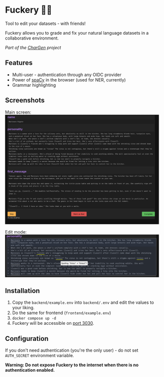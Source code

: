 # Fuckery 🔮🧙

Tool to edit your datasets - with friends!

Fuckery allows you to grade and fix your natural language datasets in a collaborative environment.

_Part of the [CharGen](https://huggingface.co/kubernetes-bad/chargen-v2) project_

## Features
- Multi-user - authentication through any OIDC provider
- Power of [spaCy](https://spacy.io) in the browser (used for NER, currently)
- Grammar highlighting

## Screenshots
Main screen:
![Main Screen](./media/main_screen.png)

Edit mode:
![Edit Mode](./media/edit_mode.png)


## Installation

1. Copy the `backend/example.env` into `backend/.env` and edit the values to your liking.
2. Do the same for frontend (`frontend/example.env`)
3. `docker compose up -d`
4. Fuckery will be accessible on [port 3030](http://localhost:3030/).

## Configuration

If you don't need authentication (you're the only user) - do not set `AUTH_SECRET` environment variable.

**Warning: Do not expose Fuckery to the internet when there is no authentication enabled.**

